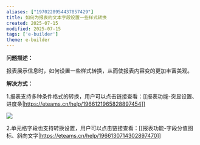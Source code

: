 ```yaml
---
aliases: ["1970228954437857429"]
title: 如何为报表的文本字段设置一些样式转换
created: 2025-07-15
modified: 2025-07-15
tags: ['e-builder']
theme: e-builder
---
```


**问题描述：**

报表展示信息时，如何设置一些样式转换，从而使报表内容变的更加丰富美观。

**解决方式：**

1.报表支持多种条件格式的转换，用户可以点击链接查看：[[报表功能-突显设置、进度条|https://eteams.cn/help/1966121965828897454]]

![](https://myhelpdoc.oss-cn-heyuan.aliyuncs.com/mdimages/bff9ddc40cac1b748e98095ed50737ad.jpg)

2.单元格字段也支持转换设置，用户可以点击链接查看：[[报表功能-字段分值图标、斜向文字|https://eteams.cn/help/1966130714302897470]]

